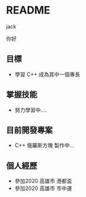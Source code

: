 # README
jack  

你好


## 目標
- 學習 C++ 成為其中一個專長

## 掌握技能
- 努力學習中....


## 目前開發專案
- C++ 俄羅斯方塊 製作中...


## 個人經歷
- 參加2020 高雄市 港都盃  
- 參加2020 高雄市 市中運
